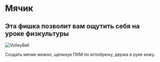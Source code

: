 # Мячик

## Эта фишка позволит вам ощутить себя на уроке физкультуры

![VolleyBall](./public/volleyball.gif)

Создать мячик можно, щёлкнув ПКМ по иглобрюху, держа в руке кожу.  